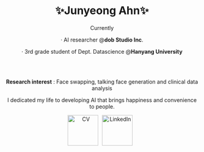 <div align="center" style="width: 100%;">


  <h1>✨Junyeong Ahn✨</h1>   

Currently

· AI researcher @<b>dob Studio Inc</b>.

· 3rd grade student of Dept. Datascience @<b>Hanyang University</b>




<br>
<br>

<strong>Research interest</strong> : Face swapping, talking face generation and clinical data analysis

I dedicated my life to developing AI that brings happiness and convenience to people.





 <a href="https://drive.google.com/file/d/1bfS1-G9VRMsV8dkXXDfUVqgi0fo9_138/view?usp=sharing" target="_blank" style="display: inline-block; margin-right: 10px;">
  <img alt="CV" src ="https://img.shields.io/badge/CV-F2CC38.svg?&style=for-the-badge&logoColor=white" style="height: 80px;"/></a><a href="https://www.linkedin.com/in/junyeong-ahn-804571204/" target="_blank" style="display: inline-block; margin-right: 10px;"><img alt="LinkedIn" src ="https://img.shields.io/badge/LinkedIn-0A66C2.svg?&style=for-the-badge&logoColor=white" style="height: 80px;"/></a>


  <!-- <a href="https://velog.io/@hewas1230/posts/" target="_blank" style="display: inline-block; margin-right: 10px;"><img alt="Velog" src ="https://img.shields.io/badge/Velog-0AC18E.svg?&style=for-the-badge&logoColor=white" style="height: 80px;"/></a><a href="https://justin4ai.tistory.com/" target="_blank" style="display: inline-block; margin-right: 10px;"><img alt="Tistory" src ="https://img.shields.io/badge/TisTory-fe594a.svg?&style=for-the-badge&logoColor=white" style="height: 80px;"/></a> -->

</div>